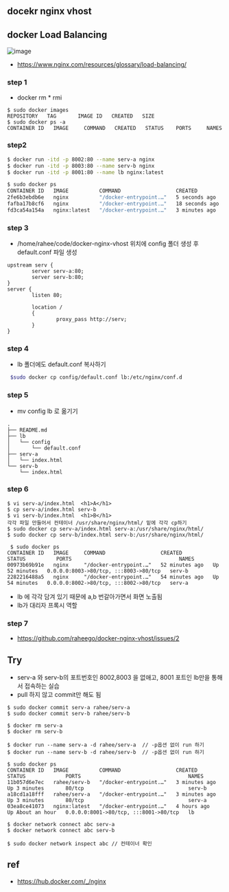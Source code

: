 ## docekr nginx vhost

## docker Load Balancing
![image](https://github.com/raheego/docker-nginx-vhost/assets/54056684/a362f2bb-e476-48b3-8e64-46f63245d80a)
- https://www.nginx.com/resources/glossary/load-balancing/

### step 1
- docker rm * rmi
```
$ sudo docker images
REPOSITORY   TAG       IMAGE ID   CREATED   SIZE
$ sudo docker ps -a
CONTAINER ID   IMAGE     COMMAND   CREATED   STATUS    PORTS     NAMES
```

### step2
```bash
$ docker run -itd -p 8002:80 --name serv-a nginx
$ docker run -itd -p 8003:80 --name serv-b nginx
$ docker run -itd -p 8001:80 --name lb nginx:latest

$ sudo docker ps
CONTAINER ID   IMAGE          COMMAND                  CREATED          STATUS          PORTS                                   NAMES
2fe6b3ebdb6e   nginx          "/docker-entrypoint.…"   5 seconds ago    Up 4 seconds    0.0.0.0:8002->80/tcp, :::8002->80/tcp   serv-a
fafba17b8cf6   nginx          "/docker-entrypoint.…"   18 seconds ago   Up 17 seconds   0.0.0.0:8003->80/tcp, :::8003->80/tcp   serv-b
fd3ca54a154a   nginx:latest   "/docker-entrypoint.…"   3 minutes ago    Up 3 minutes    0.0.0.0:8001->80/tcp, :::8001->80/tcp   lb
```

### step 3
- /home/rahee/code/docker-nginx-vhost 위치에 config 폴더 생성 후 default.conf 파일 생성
  
```
upstream serv {
        server serv-a:80;
        server serv-b:80;
}
server {
        listen 80;

        location /
        {
                proxy_pass http://serv;
        }
}
```

### step 4

- lb 폴더에도 default.conf 복사하기 
```bash
 $sudo docker cp config/default.conf lb:/etc/nginx/conf.d
```

### step 5
-  mv config lb 로 옮기기 
```
.
├── README.md
├── lb
│   └── config
│       └── default.conf
├── serv-a
│   └── index.html
└── serv-b
    └── index.html

```
### step 6
```
$ vi serv-a/index.html  <h1>A</h1>
$ cp serv-a/index.html serv-b
$ vi serv-b/index.html  <h1>B</h1>
각각 파일 만들어서 컨테이너 /usr/share/nginx/html/ 밑에 각각 cp하기
$ sudo docker cp serv-a/index.html serv-a:/usr/share/nginx/html/
$ sudo docker cp serv-b/index.html serv-b:/usr/share/nginx/html/
```
```
 $ sudo docker ps
CONTAINER ID   IMAGE     COMMAND                  CREATED          STATUS          PORTS                                   NAMES
00973b69b91e   nginx     "/docker-entrypoint.…"   52 minutes ago   Up 52 minutes   0.0.0.0:8003->80/tcp, :::8003->80/tcp   serv-b
2282216488a5   nginx     "/docker-entrypoint.…"   54 minutes ago   Up 54 minutes   0.0.0.0:8002->80/tcp, :::8002->80/tcp   serv-a
```
- lb 에 각각 담겨 있기 때문에 a,b 번갈아가면서 화면 노출됨
- lb가 대리자 프록시 역할

### step 7
- https://github.com/raheego/docker-nginx-vhost/issues/2

  

## Try
- serv-a 와 serv-b의 포트번호인 8002,8003 을 없애고, 8001 포트인 lb만을 통해서 접속하는 실습
- pull 하지 않고 commit만 해도 됨

```
$ sudo docker commit serv-a rahee/serv-a
$ sudo docker commit serv-b rahee/serv-b

$ docker rm serv-a
$ docker rm serv-b

$ docker run --name serv-a -d rahee/serv-a  // -p옵션 없이 run 하기
$ docker run --name serv-b -d rahee/serv-b  // -p옵션 없이 run 하기

$ sudo docker ps
CONTAINER ID   IMAGE          COMMAND                  CREATED         STATUS             PORTS                                   NAMES
11b057d6e7ec   rahee/serv-b   "/docker-entrypoint.…"   3 minutes ago   Up 3 minutes       80/tcp                                  serv-b
a18cd1a18fff   rahee/serv-a   "/docker-entrypoint.…"   3 minutes ago   Up 3 minutes       80/tcp                                  serv-a
03ea8ce41073   nginx:latest   "/docker-entrypoint.…"   4 hours ago     Up About an hour   0.0.0.0:8001->80/tcp, :::8001->80/tcp   lb

$ docker network connect abc serv-a
$ docker network connect abc serv-b

$ sudo docker network inspect abc // 컨테이너 확인 
```


## ref
- https://hub.docker.com/_/nginx
